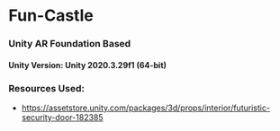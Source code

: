 # Fun-Castle
### Unity AR Foundation Based

#### Unity Version: Unity 2020.3.29f1 (64-bit)

### Resources Used:
- https://assetstore.unity.com/packages/3d/props/interior/futuristic-security-door-182385
